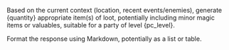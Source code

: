 Based on the current context (location, recent events/enemies), generate {quantity} appropriate item(s) of loot, potentially including minor magic items or valuables, suitable for a party of level {pc_level}.

Format the response using Markdown, potentially as a list or table. 